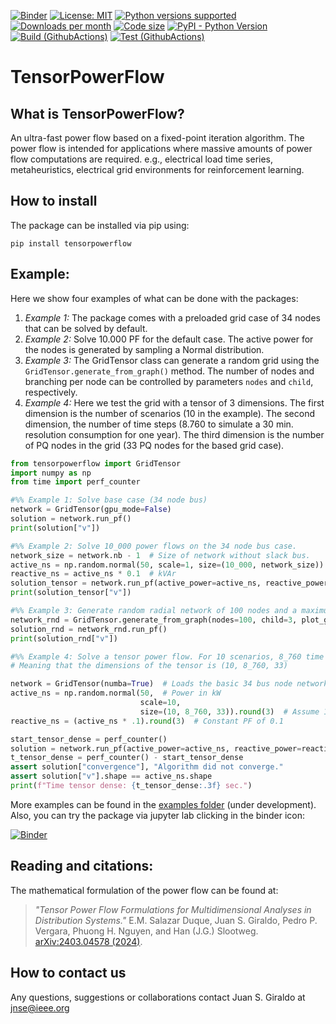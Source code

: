 [![Binder](https://mybinder.org/badge_logo.svg)](https://mybinder.org/v2/gh/MauricioSalazare/tensorpowerflow/master?urlpath=lab/tree/examples)
[![License: MIT](https://img.shields.io/badge/License-MIT-yellow.svg)](https://github.com/MauricioSalazare/tensorpowerflow/blob/master/LICENSE)
[![Python versions supported](https://img.shields.io/pypi/pyversions/tensorpowerflow.svg)](https://pypi.python.org/pypi/tensorpowerflow/)
[![Downloads per month](https://img.shields.io/pypi/dm/tensorpowerflow.svg)](https://pypi.python.org/pypi/tensorpowerflow/)
[![Code size](https://img.shields.io/github/languages/code-size/MauricioSalazare/tensorpowerflow)](https://github.com/MauricioSalazare/tensorpowerflow)
[![PyPI - Python Version](https://img.shields.io/pypi/v/tensorpowerflow)](https://pypi.python.org/pypi/tensorpowerflow/)
[![Build (GithubActions)](https://img.shields.io/github/workflow/status/MauricioSalazare/tensorpowerflow/Python%20package/master)](https://github.com/MauricioSalazare/tensorpowerflow/actions)
[![Test (GithubActions)](https://img.shields.io/github/workflow/status/MauricioSalazare/tensorpowerflow/Python%20package/master?label=tests)](https://github.com/MauricioSalazare/tensorpowerflow/actions)


# TensorPowerFlow

## What is TensorPowerFlow?
An ultra-fast power flow based on a fixed-point iteration algorithm. The power flow is intended for applications where massive
amounts of power flow computations are required. e.g., electrical load time series, metaheuristics, electrical grid
environments for reinforcement learning.

## How to install

The package can be installed via pip using:

```shell
pip install tensorpowerflow
```

## Example:

Here we show four examples of what can be done with the packages:
1. *Example 1:* The package comes with a preloaded grid case of 34 nodes that can be solved by default. 
2. *Example 2:* Solve 10.000 PF for the default case. The active power for the nodes is generated by sampling a Normal 
    distribution.
3. *Example 3:* The GridTensor class can generate a random grid using the `GridTensor.generate_from_graph()` method.
    The number of nodes and branching per node can be controlled by parameters `nodes` and `child`, respectively.
4. *Example 4:* Here we test the grid with a tensor of 3 dimensions. The first dimension is the number of scenarios 
    (10 in the example). The second dimension, the number of time steps (8.760 to simulate a 30 min. resolution 
    consumption for one year). The third dimension is the number of PQ nodes in the grid (33 PQ nodes for the based 
    grid case).

```python
from tensorpowerflow import GridTensor
import numpy as np
from time import perf_counter

#%% Example 1: Solve base case (34 node bus)
network = GridTensor(gpu_mode=False)
solution = network.run_pf()
print(solution["v"])

#%% Example 2: Solve 10_000 power flows on the 34 node bus case.
network_size = network.nb - 1  # Size of network without slack bus.
active_ns = np.random.normal(50, scale=1, size=(10_000, network_size)) # Power in kW
reactive_ns = active_ns * 0.1  # kVAr
solution_tensor = network.run_pf(active_power=active_ns, reactive_power=reactive_ns)
print(solution_tensor["v"])

#%% Example 3: Generate random radial network of 100 nodes and a maximum of 1 to 3 branches per node.
network_rnd = GridTensor.generate_from_graph(nodes=100, child=3, plot_graph=True)
solution_rnd = network_rnd.run_pf()
print(solution_rnd["v"])

#%% Example 4: Solve a tensor power flow. For 10 scenarios, 8_760 time steps (one year - 1 hr res), for the 33 PQ nodes.
# Meaning that the dimensions of the tensor is (10, 8_760, 33)

network = GridTensor(numba=True)  # Loads the basic 34 bus node network.
active_ns = np.random.normal(50,  # Power in kW
                             scale=10,
                             size=(10, 8_760, 33)).round(3)  # Assume 1 slack variable
reactive_ns = (active_ns * .1).round(3)  # Constant PF of 0.1

start_tensor_dense = perf_counter()
solution = network.run_pf(active_power=active_ns, reactive_power=reactive_ns, algorithm="tensor")
t_tensor_dense = perf_counter() - start_tensor_dense
assert solution["convergence"], "Algorithm did not converge."
assert solution["v"].shape == active_ns.shape
print(f"Time tensor dense: {t_tensor_dense:.3f} sec.")


```

More examples can be found in the [examples folder](examples) (under development).
Also, you can try the package via jupyter lab clicking in the binder icon:

[![Binder](https://mybinder.org/badge_logo.svg)](https://mybinder.org/v2/gh/MauricioSalazare/tensorpowerflow/master?urlpath=lab/tree/examples)

## Reading and citations:

The mathematical formulation of the power flow can be found at:

> *"Tensor Power Flow Formulations for Multidimensional Analyses in Distribution Systems."* E.M. Salazar Duque,
Juan S. Giraldo, Pedro P. Vergara, Phuong H. Nguyen, and Han (J.G.) Slootweg. [arXiv:2403.04578 (2024)](https://arxiv.org/pdf/2403.04578).

## How to contact us

Any questions, suggestions or collaborations contact Juan S. Giraldo at <jnse@ieee.org>
